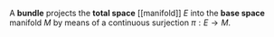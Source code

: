 A **bundle** projects the **total space** [[manifold]] $E$ into the **base space** manifold $M$ by means of a continuous surjection $\pi: E \to M$.